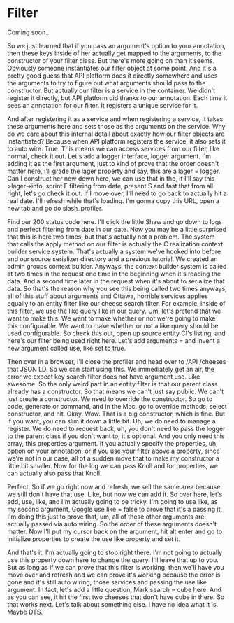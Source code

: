 # Filter

Coming soon...

So we just learned that if you pass an argument's option to your annotation, then
these keys inside of her actually get mapped to the arguments, to the constructor of
your filter class. But there's more going on than it seems. Obviously someone
instantiates our filter object at some point. And it's a pretty good guess that API
platform does it directly somewhere and uses the arguments to try to figure out what
arguments should pass to the constructor. But actually our filter is a service in the
container. We didn't register it directly, but API platform did thanks to our
annotation. Each time it sees an annotation for our filter. It registers a unique
service for it.

And after registering it as a service and when registering a service, it takes these
arguments here and sets those as the arguments on the service. Why do we care about
this internal detail about exactly how our filter objects are instantiated? Because
when API platform registers the service, it also sets it to auto wire. True. This
means we can access services from our filter, like normal, check it out. Let's add a
logger interface, logger argument. I'm adding it as the first argument, just to kind
of prove that the order doesn't matter here, I'll grade the lager property and say,
this are a lager = logger. Can I construct her now down here, we can use that in the,
if I'll say this->lager->info, sprint F filtering from date, present S and fast that
from all right, let's go check it out. If I move over, I'll need to go back to
actually hit a real date. I'll refresh while that's loading. I'm gonna copy this URL,
open a new tab and go do slash_profiler.

Find our 200 status code here. I'll click the little Shaw and go down to logs and
perfect filtering from date in our date. Now you may be a little surprised that this
is here two times, but that's actually not a problem. The system that calls the apply
method on our filter is actually the C realization context builder service system.
That's actually a system we've hooked into before and our source serializer directory
and a previous tutorial. We created an admin groups context builder. Anyways, the
context builder system is called at two times in the request one time in the
beginning when it's reading the data. And a second time later in the request when
it's about to serialize that data. So that's the reason why you see this being called
two times anyways, all of this stuff about arguments and Ottawa, horrible services
applies equally to an entity filter like our cheese search filter. For example,
inside of this filter, we use the like query like in our query. Um, let's pretend
that we want to make this. We want to make whether or not we're going to make this
configurable. We want to make whether or not a like query should be used
configurable. So check this out, open up source entity CI's listing, and here's our
filter being used right here. Let's add arguments = and invent a new argument called
use, like set to true.

Then over in a browser, I'll close the profiler and head over to /API /cheeses that
JSON LD. So we can start using this. We immediately get an air, the error we expect
key search filter does not have argument use. Like awesome. So the only weird part in
an entity filter is that our parent class already has a constructor. So that means we
can't just say public. We can't just create a constructor. We need to override the
constructor. So go to code, generate or command, and in the Mac, go to override
methods, select constructor, and hit. Okay. Wow. That is a big constructor, which is
fine. But if you want, you can slim it down a little bit. Uh, we do need to manage a
register. We do need to request back, uh, you don't need to pass the logger to the
parent class if you don't want to, it's optional. And you only need this array, this
properties argument. If you actually specify the properties, uh, option on your
annotation, or if you use your filter above a property, since we're not in our case,
all of a sudden move that to make my constructor a little bit smaller. Now for the
log we can pass Knoll and for properties, we can actually also pass that Knoll.

Perfect. So if we go right now and refresh, we sell the same area because we still
don't have that use. Like, but now we can add it. So over here, let's add, use, like,
and I'm actually going to be tricky. I'm going to use like, as my second argument,
Google use like = false to prove that it's a passing it, I'm doing this just to prove
that, um, all of these other arguments are actually passed via auto wiring. So the
order of these arguments doesn't matter. Now I'll put my cursor back on the argument,
hit alt enter and go to initialize properties to create the use like property and set
it.

And that's it. I'm actually going to stop right there. I'm not going to actually use
this property down here to change the query. I'll leave that up to you. But as long
as if we can prove that this filter is working, then we'll have you move over and
refresh and we can prove it's working because the error is gone and it's still auto
wiring, those services and passing the use like argument. In fact, let's add a little
question, Mark search = cube here. And as you can see, it hit the first two cheeses
that don't have cube in there. So that works next. Let's talk about something else. I
have no idea what it is. Maybe DTS.

